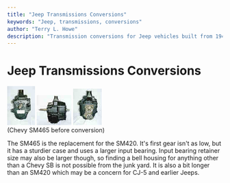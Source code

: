 ```yaml
---
title: "Jeep Transmissions Conversions"
keywords: "Jeep, transmissions, conversions"
author: "Terry L. Howe"
description: "Transmission conversions for Jeep vehicles built from 1941 until the present including military, CJ, YJ, TJ, and other models."
---
```

# Jeep Transmissions Conversions

[![Chevy SM465 front](../../img/transmission/updates/sm465f_.jpg)](../../img/transmission/updates/sm465f.jpg) [![Chevy SM465 side](../../img/transmission/updates/sm465s_.jpg)](../../img/transmission/updates/sm465s.jpg) [![Chevy SM465 back](../../img/transmission/updates/sm465b_.jpg)](../../img/transmission/updates/sm465b.jpg)   
(Chevy SM465 before conversion) 

The SM465 is the replacement for the SM420. It's first gear isn't as low, but it has a sturdier case and uses a larger input bearing. Input bearing retainer size may also be larger though, so finding a bell housing for anything other than a Chevy SB is not possible from the junk yard. It is also a bit longer than an SM420 which may be a concern for CJ-5 and earlier Jeeps.